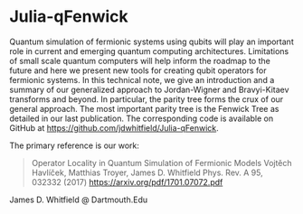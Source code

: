 # Julia-qFenwick

Quantum simulation of fermionic systems using qubits will play an important role in current and
emerging quantum computing architectures. Limitations of small scale quantum computers will
help inform the roadmap to the future and here we present new tools for creating qubit operators
for fermionic systems. In this technical note, we give an introduction and a summary of our generalized
approach to Jordan-Wigner and Bravyi-Kitaev transforms and beyond. In particular, the
parity tree forms the crux of our general approach. The most important parity tree is the Fenwick
Tree as detailed in our last publication. The corresponding code is available on GitHub at
https://github.com/jdwhitfield/Julia-qFenwick.

The primary reference is our work:

 > Operator Locality in Quantum Simulation of Fermionic Models
 > Vojtěch Havlíček, Matthias Troyer, James D. Whitfield
 > Phys. Rev. A 95, 032332 (2017)
 > https://arxiv.org/pdf/1701.07072.pdf


James D. Whitfield @ Dartmouth.Edu
